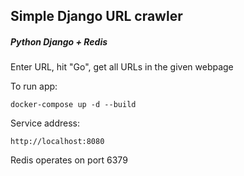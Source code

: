 ## Simple Django URL crawler
##### Python Django + Redis

Enter URL, hit "Go", get all URLs in the given webpage

To run app:
```
docker-compose up -d --build
```

Service address:
```
http://localhost:8080
```

Redis operates on port 6379